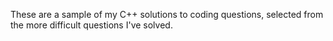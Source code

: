 These are a sample of my C++ solutions to coding questions, selected from the more difficult questions I've solved.
